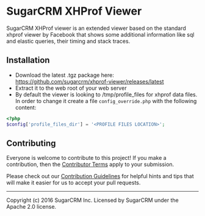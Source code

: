 # SugarCRM XHProf Viewer

SugarCRM XHProf viewer is an extended viewer based on the standard xhprof viewer by Facebook
that shows some additional information like sql and elastic queries, their timing and stack traces.

## Installation
* Download the latest .tgz package here: https://github.com/sugarcrm/xhprof-viewer/releases/latest
* Extract it to the web root of your web server
* By default the viewer is looking to /tmp/profile_files for xhprof data files. In order to change it create
a file `config_override.php` with the following content:
```php
<?php
$config['profile_files_dir'] = '<PROFILE FILES LOCATION>';
```

## Contributing
Everyone is welcome to contribute to this project! If you make a contribution, then the [Contributor Terms](CONTRIBUTOR_TERMS.pdf) apply to your submission.

Please check out our [Contribution Guidelines](CONTRIBUTING.md) for helpful hints and tips that will make it easier for us to accept your pull requests.

-----
Copyright (c) 2016 SugarCRM Inc. Licensed by SugarCRM under the Apache 2.0 license.
